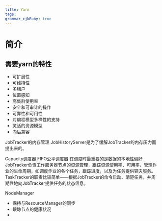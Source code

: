 ```yaml
---
title: Yarn
tags: 
grammar_cjkRuby: true
---
```

# 简介

## 需要yarn的特性

- 可扩展性
- 可维持性
- 多租户
- 位置感知
- 高集群使用率
- 安全和可审计的操作
- 可靠性和可用性
- 对编程模型多样性的支持
- 灵活的资源模型
- 向后兼容


JobTracker的内存管理
JobHistoryServer是为了缓解JobTracker的内存压力而提出来的。


Capacity调度器
FIFO公平调度器    在调度时最重要的是数据的本地性偏好
JobTracker负责工作服务器节点的资源管理，跟踪资源使用率、可用率，管理作业的生命周期，如调度作业的各个任务，跟踪进度，以及为任务提供容灾服务。
TaskTracker的职责比较简单——根据JobTracker的命令启动、清楚任务，并周期性地向JobTracker提供任务的状态信息。


NodeManager

- 保持与ResourceManager的同步
- 跟踪节点的健康状况
- 

